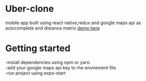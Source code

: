 # Uber-clone
mobile app built using react native,redux and google maps api as autocomplete and distance matrix
[demo here](https://www.youtube.com/watch?v=pDB-G3SChrE)
# Getting started

  -install dependencies using npm or yarn.<br />
  -add your google maps api key to rhe envirement file.<br />
  -run project using expo-start<br />
